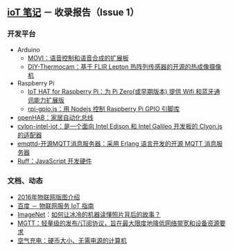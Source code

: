 ## [ioT 笔记](https://github.com/ideaTouch/IoTNotes) － 收录报告（Issue 1）

### 开发平台
* Arduino
	* [MOVI：语音控制和语音合成的扩展板](https://www.kickstarter.com/projects/310865303/movi-a-standalone-speech-recognizer-shield-for-ard)
	* [DIY-Thermocam：基于 FLIR Lepton 热阵列传感器的开源的热成像摄像机](http://www.diy-thermocam.net/)
* Raspberry Pi
	* [IoT HAT for Raspberry Pi：为 Pi Zero(或早期版本) 提供 Wifi 和蓝牙通讯能力扩展版](https://www.kickstarter.com/projects/1991736672/iot-hat-for-raspberry-pi-a-must-have-for-pi-zero)
	* [rpi-gpio.js：用 Nodejs 控制 Raspberry Pi GPIO 引脚库](https://github.com/JamesBarwell/rpi-gpio.js)
* [openHAB：家居自动化总线](https://github.com/openhab/openhab)
* [cylon-intel-iot：是一个面向 Intel Edison 和 Intel Galileo 开发板的 Clyon.js 的适配器](https://github.com/hybridgroup/cylon-intel-iot)
* [emqttd-开源MQTT消息服务器：采用 Erlang 语言开发的开源 MQTT 消息服务器](http://emqttd-docs-zh-cn.readthedocs.org/zh_CN/1.0/getstarted.html)
* [Ruff：JavaScript 开发硬件](https://ruff.io/zh-cn/)


### 文档、动态
* [2016年物联网版图介绍](http://mattturck.com/2016/03/28/2016-iot-landscape/)
* [百度 － 物联网服务 IoT 指南](https://bce.baidu.com/doc/IOT/Quickstart.html)
* [ImageNet](http://image-net.org/)：[如何让冰冷的机器读懂照片背后的故事？](http://www.ifanr.com/648667)
* [MGTT：轻量级的发布/订阅协议，旨在最大限度地降低网络带宽和设备资源要求](http://mqtt.org/)
* [空气充电：硬币大小、无需电源的计算机](http://www.leiphone.com/news/201604/1fQ6qObg83uvpAN0.html)
